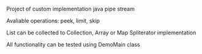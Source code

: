 Project of custom implementation java pipe stream

Avaliable operations: peek, limit, skip
 
List can be collected to Collection, Array or Map
Spliterator implementation

All functionality can be tested using DemoMain class
